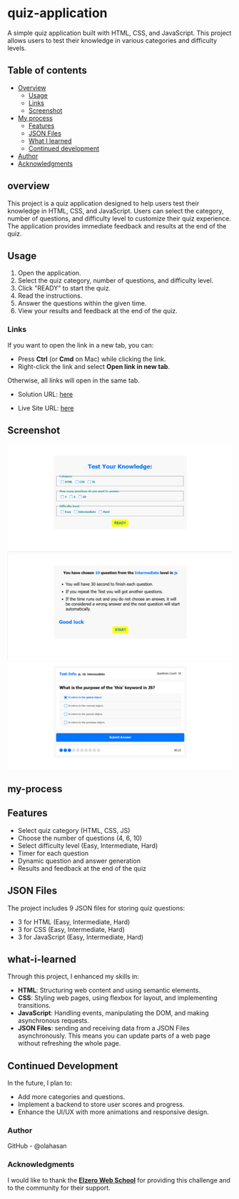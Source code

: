 # quiz-application
A simple quiz application built with HTML, CSS, and JavaScript. This project allows users to test their knowledge in various categories and difficulty levels.

## Table of contents

- [Overview](#overview)
  - [Usage](#Usage)
  - [Links](#links)
  - [Screenshot](#Screenshot)
- [My process](#my-process)
  - [Features](#Features)
  - [JSON Files](#JSON-Files)
  - [What I learned](#what-i-learned)
  - [Continued development](#continued-development)
- [Author](#author)
- [Acknowledgments](#Acknowledgments)


## overview
This project is a quiz application designed to help users test their knowledge in HTML, CSS, and JavaScript. Users can select the category, number of questions, and difficulty level to customize their quiz experience. The application provides immediate feedback and results at the end of the quiz.


## Usage
1. Open the application.
2. Select the quiz category, number of questions, and difficulty level.
3. Click "READY" to start the quiz.
4. Read the instructions.
5. Answer the questions within the given time.
6. View your results and feedback at the end of the quiz.


### Links

If you want to open the link in a new tab, you can:

- Press **Ctrl** (or **Cmd** on Mac) while clicking the link.
- Right-click the link and select **Open link in new tab**.

Otherwise, all links will open in the same tab.


- Solution URL: [here](https://github.com/olahasan/quiz-application)

- Live Site URL: [here](https://olahasan.github.io/quiz-application/)

 ## Screenshot
 
![Screenshot](./images/screenshot.png)
![Screenshot](./images/screenshot2.png)
![Screenshot](./images/screenshot3.png)

## my-process

## Features
- Select quiz category (HTML, CSS, JS)
- Choose the number of questions (4, 6, 10)
- Select difficulty level (Easy, Intermediate, Hard)
- Timer for each question
- Dynamic question and answer generation
- Results and feedback at the end of the quiz

## JSON Files
The project includes 9 JSON files for storing quiz questions:
- 3 for HTML (Easy, Intermediate, Hard)
- 3 for CSS (Easy, Intermediate, Hard)
- 3 for JavaScript (Easy, Intermediate, Hard)

## what-i-learned
Through this project, I enhanced my skills in:
- **HTML**: Structuring web content and using semantic elements.
- **CSS**: Styling web pages, using flexbox for layout, and implementing transitions.
- **JavaScript**: Handling events, manipulating the DOM, and making asynchronous requests.
- **JSON Files**: sending and receiving data from a JSON Files asynchronously. This means you can update parts of a web page without refreshing the whole page.


## Continued Development
In the future, I plan to:
- Add more categories and questions.
- Implement a backend to store user scores and progress.
- Enhance the UI/UX with more animations and responsive design.

### Author

GitHub - @olahasan

### Acknowledgments

I would like to thank the **[Elzero Web School](https://elzero.org/)** for providing this challenge and to the community for their support.



